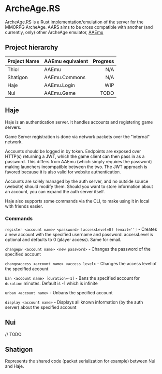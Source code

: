 # ArcheAge.RS

ArcheAge.RS is a Rust implementation/emulation of the server for the MMORPG ArcheAge.
AARS aims to be cross compatible with another (and currently, only) other ArcheAge emulator, [AAEmu](https://github.com/AAEmu/AAEmu)


## Project hierarchy

| Project Name  | AAEmu equivalent  | Progress  |
| ------------- |-------------------| ---------:|
| Thiol         | AAEmu             | N/A       |
| Shatigon      | AAEmu.Commons     | N/A       |
| Haje          | AAEmu.Login       | WIP       |
| Nui           | AAEmu.Game        | TODO      |


## Haje

Haje is an authentication server. It handles accounts and registering game servers.

Game Server registration is done via network packets over the "internal" network. 

Accounts should be logged in by token. Endpoints are exposed over HTTP(s) returning a JWT, which the game client can then pass in as a password. This differs from AAEmu (which simply requires the password) making launchers incompatible between the two. The JWT approach is favored because it is also valid for website authentication.

Accounts are solely managed by the auth server, and no outside source (website) should modify them. Should you want to store information about an account, you can expand the auth server itself.

Haje also supports some commands via the CLI, to make using it in local with friends easier.

### Commands

`register <account name> <password> [accessLevel=0] [email='']` - Creates a new account with the specified username and password. accessLevel is optional and defaults to 0 (player access). Same for email.

`changepw <account name> <new password>` - Changes the password of the specified account

`changeaccess <account name> <access level>` - Changes the access level of the specified account 

`ban <account name> [duration=-1]` - Bans the specified account for `duration` minutes. Default is -1 which is infinite

`unban <account name>` - Unbans the specified account

`display <account name>` - Displays all known information (by the auth server) about the specified account

## Nui

// TODO

## Shatigon

Represents the shared code (packet serialization for example) between Nui and Haje.
